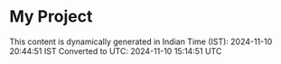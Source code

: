 # My Project

This content is dynamically generated in Indian Time (IST): 2024-11-10 20:44:51 IST
Converted to UTC: 2024-11-10 15:14:51 UTC
